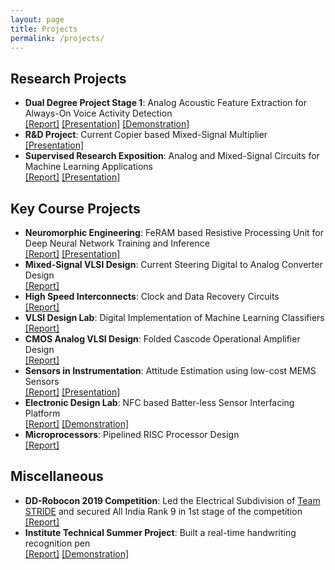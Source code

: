 ```yaml
---
layout: page
title: Projects
permalink: /projects/
---
```



## Research Projects
- **Dual Degree Project Stage 1**: Analog Acoustic Feature Extraction for Always-On Voice Activity Detection\
[[Report]]({{site.url}}/assets/pdfs/Mihir_DDP_Phase1_Report.pdf) [[Presentation]]({{site.url}}/assets/pdfs/Mihir_DDP_Phase1_PPT.pdf) [[Demonstration]](https://www.youtube.com/watch?v=OAUYkW3h3Hs) 
- **R&D Project**: Current Copier based Mixed-Signal Multiplier\
[[Presentation]]({{site.url}}/assets/pdfs/EE691_RnD_Project_PPT.pdf)
- **Supervised Research Exposition**: Analog and Mixed-Signal Circuits for Machine Learning Applications\
[[Report]]({{site.url}}/assets/pdfs/Supervised_Research_Exposition.pdf) [[Presentation]]({{site.url}}/assets/pdfs/SRE_Presentation.pdf)


## Key Course Projects
- **Neuromorphic Engineering**: FeRAM based Resistive Processing Unit for Deep Neural Network Training and Inference\
[[Report]]({{site.url}}/assets/pdfs/EE746_Project_Stage_2.pdf) [[Presentation]]({{site.url}}/assets/pdfs/EE746_PPT.pdf)
- **Mixed-Signal VLSI Design**: Current Steering Digital to Analog Converter Design\
[[Report]]({{site.url}}/assets/pdfs/17d070004_Mihir_Anamika_Project_Full.pdf)
- **High Speed Interconnects**: Clock and Data Recovery Circuits\
[[Report]]({{site.url}}/assets/pdfs/EE800_Assignment_2.pdf)
- **VLSI Design Lab**: Digital Implementation of Machine Learning Classifiers\
[[Report]]({{site.url}}/assets/pdfs/EE705_Project.pdf)
- **CMOS Analog VLSI Design**: Folded Cascode Operational Amplifier Design\
[[Report]]({{site.url}}/assets/pdfs/EE618_Project.pdf)
- **Sensors in Instrumentation**: Attitude Estimation using low-cost MEMS Sensors\
[[Report]]({{site.url}}/assets/pdfs/EE617_Project_Report.pdf) [[Presentation]]({{site.url}}/assets/pdfs/EE617_Project_PPT.pdf)
- **Electronic Design Lab**: NFC based Batter-less Sensor Interfacing Platform\
[[Report]]({{site.url}}/assets/pdfs/EDL_Documentation.pdf) [[Demonstration]](https://www.youtube.com/watch?v=obhjoxdkVmA) 
- **Microprocessors**: Pipelined RISC Processor Design\
[[Report]]({{site.url}}/assets/pdfs/EE309_Project_Report.pdf)

## Miscellaneous 
- **DD-Robocon 2019 Competition**: Led the Electrical Subdivision of [Team STRIDE](https://stride.github.io/) and secured All India Rank 9 in 1st stage of the competition\
[[Report]]({{site.url}}/assets/pdfs/Robocon_IITB.pdf)
- **Institute Technical Summer Project**: Built a real-time handwriting recognition pen\
[[Report]]({{site.url}}/assets/pdfs/itsp_docs.pdf) [[Demonstration]](https://www.youtube.com/watch?v=8_qhTHlahuc)
<!-- I'll add details of other projects very soon! -->
